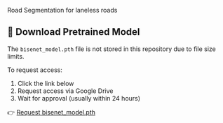 Road Segmentation for laneless roads
## 🔗 Download Pretrained Model

The `bisenet_model.pth` file is not stored in this repository due to file size limits.

To request access:

1. Click the link below
2. Request access via Google Drive
3. Wait for approval (usually within 24 hours)

👉 [Request bisenet_model.pth](https://drive.google.com/file/d/1MjYbZ5-5S8M5SXmQn9WiPIQL0XDOSxSM/view?usp=sharing)


